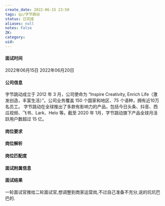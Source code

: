 ```yaml
---
create_date: 2022-06-15 23:50
tags: qz/字节跳动
status: 已完成 
aliases: null
notes: False
ZK: 
category: 
uid: 
---
```



#### 面试时间

2022年06月15日
2022年06月20日

#### 公司信息
字节跳动成立于 2012 年 3 月，公司使命为 “Inspire Creativity, Enrich Life（激发创造，丰富生活）”。公司业务覆盖 150 个国家和地区、75 个语种，拥有近10万名员工。 字节跳动在全球推出了多款有影响力的产品，包括今日头条、抖音、西瓜视频、飞书、Lark、Helo 等。截至 2020 年 1月，字节跳动旗下产品全球月活跃用户数超过 15 亿。

#### 岗位要求


#### 岗位解析


#### 岗位匹配度


#### 面试附属信息

#### 面试结果

一轮面试官推给二轮面试官,想调整到商家运营岗,不过自己准备不充分,说的坑坑巴巴的.
